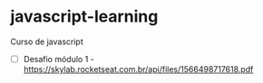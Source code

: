 # javascript-learning
Curso de javascript

- [ ] Desafio módulo 1 - https://skylab.rocketseat.com.br/api/files/1566498717618.pdf

